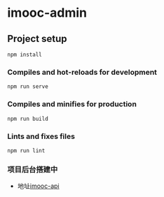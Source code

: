 # imooc-admin

## Project setup
```
npm install
```

### Compiles and hot-reloads for development
```
npm run serve
```

### Compiles and minifies for production
```
npm run build
```

### Lints and fixes files
```
npm run lint
```

### 项目后台搭建中

- 地址[imooc-api](https://github.com/mafqla/imooc-api.git/)
